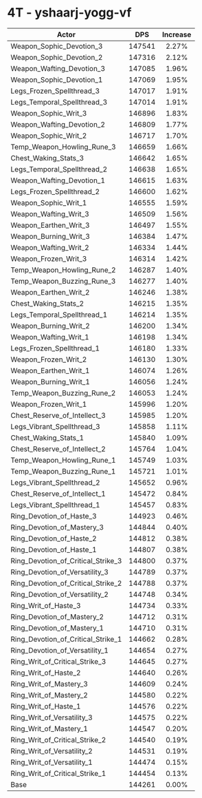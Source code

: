 # 4T - yshaarj-yogg-vf
| Actor | DPS | Increase |
|---|:---:|:---:|
|Weapon_Sophic_Devotion_3|147541|2.27%|
|Weapon_Sophic_Devotion_2|147316|2.12%|
|Weapon_Wafting_Devotion_3|147085|1.96%|
|Weapon_Sophic_Devotion_1|147069|1.95%|
|Legs_Frozen_Spellthread_3|147017|1.91%|
|Legs_Temporal_Spellthread_3|147014|1.91%|
|Weapon_Sophic_Writ_3|146896|1.83%|
|Weapon_Wafting_Devotion_2|146809|1.77%|
|Weapon_Sophic_Writ_2|146717|1.70%|
|Temp_Weapon_Howling_Rune_3|146659|1.66%|
|Chest_Waking_Stats_3|146642|1.65%|
|Legs_Temporal_Spellthread_2|146638|1.65%|
|Weapon_Wafting_Devotion_1|146615|1.63%|
|Legs_Frozen_Spellthread_2|146600|1.62%|
|Weapon_Sophic_Writ_1|146555|1.59%|
|Weapon_Wafting_Writ_3|146509|1.56%|
|Weapon_Earthen_Writ_3|146497|1.55%|
|Weapon_Burning_Writ_3|146384|1.47%|
|Weapon_Wafting_Writ_2|146334|1.44%|
|Weapon_Frozen_Writ_3|146314|1.42%|
|Temp_Weapon_Howling_Rune_2|146287|1.40%|
|Temp_Weapon_Buzzing_Rune_3|146277|1.40%|
|Weapon_Earthen_Writ_2|146246|1.38%|
|Chest_Waking_Stats_2|146215|1.35%|
|Legs_Temporal_Spellthread_1|146214|1.35%|
|Weapon_Burning_Writ_2|146200|1.34%|
|Weapon_Wafting_Writ_1|146198|1.34%|
|Legs_Frozen_Spellthread_1|146180|1.33%|
|Weapon_Frozen_Writ_2|146130|1.30%|
|Weapon_Earthen_Writ_1|146074|1.26%|
|Weapon_Burning_Writ_1|146056|1.24%|
|Temp_Weapon_Buzzing_Rune_2|146053|1.24%|
|Weapon_Frozen_Writ_1|145996|1.20%|
|Chest_Reserve_of_Intellect_3|145985|1.20%|
|Legs_Vibrant_Spellthread_3|145858|1.11%|
|Chest_Waking_Stats_1|145840|1.09%|
|Chest_Reserve_of_Intellect_2|145764|1.04%|
|Temp_Weapon_Howling_Rune_1|145749|1.03%|
|Temp_Weapon_Buzzing_Rune_1|145721|1.01%|
|Legs_Vibrant_Spellthread_2|145652|0.96%|
|Chest_Reserve_of_Intellect_1|145472|0.84%|
|Legs_Vibrant_Spellthread_1|145457|0.83%|
|Ring_Devotion_of_Haste_3|144923|0.46%|
|Ring_Devotion_of_Mastery_3|144844|0.40%|
|Ring_Devotion_of_Haste_2|144812|0.38%|
|Ring_Devotion_of_Haste_1|144807|0.38%|
|Ring_Devotion_of_Critical_Strike_3|144800|0.37%|
|Ring_Devotion_of_Versatility_3|144789|0.37%|
|Ring_Devotion_of_Critical_Strike_2|144788|0.37%|
|Ring_Devotion_of_Versatility_2|144748|0.34%|
|Ring_Writ_of_Haste_3|144734|0.33%|
|Ring_Devotion_of_Mastery_2|144712|0.31%|
|Ring_Devotion_of_Mastery_1|144710|0.31%|
|Ring_Devotion_of_Critical_Strike_1|144662|0.28%|
|Ring_Devotion_of_Versatility_1|144654|0.27%|
|Ring_Writ_of_Critical_Strike_3|144645|0.27%|
|Ring_Writ_of_Haste_2|144640|0.26%|
|Ring_Writ_of_Mastery_3|144609|0.24%|
|Ring_Writ_of_Mastery_2|144580|0.22%|
|Ring_Writ_of_Haste_1|144576|0.22%|
|Ring_Writ_of_Versatility_3|144575|0.22%|
|Ring_Writ_of_Mastery_1|144547|0.20%|
|Ring_Writ_of_Critical_Strike_2|144540|0.19%|
|Ring_Writ_of_Versatility_2|144531|0.19%|
|Ring_Writ_of_Versatility_1|144474|0.15%|
|Ring_Writ_of_Critical_Strike_1|144454|0.13%|
|Base|144261|0.00%|
